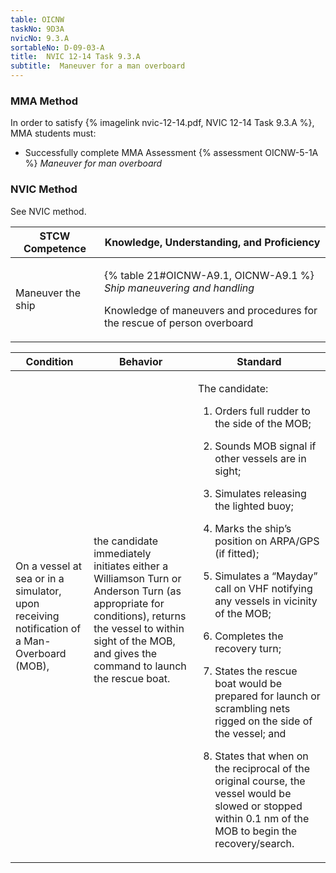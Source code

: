 ```yaml
---
table: OICNW
taskNo: 9D3A
nvicNo: 9.3.A 
sortableNo: D-09-03-A
title:  NVIC 12-14 Task 9.3.A
subtitle:  Maneuver for a man overboard
---
```



### MMA Method

In order to satisfy  {% imagelink nvic-12-14.pdf, NVIC 12-14 Task 9.3.A %}, MMA students must:

* Successfully complete MMA Assessment {% assessment OICNW-5-1A %} *Maneuver for man overboard*


### NVIC Method

<a onclick="togglevisibility('nvic_methods')" >See NVIC method.</a>

<div id='nvic_methods' class='hide'>

<table>
<thead>
<tr>
<th class='forty'> STCW Competence </th>
<th class='sixty'> Knowledge, Understanding, and Proficiency </th>
</tr>
</thead>




<tbody>
<tr><td markdown='1'>

Maneuver the ship

</td><td markdown='1'>

{% table 21#OICNW-A9.1, OICNW-A9.1 %} *Ship maneuvering and handling*

Knowledge of maneuvers and procedures for the rescue of person overboard

</td></tr>


</tbody>
</table>


<table>
<thead>
<tr><th class='twenty'>  Condition </th><th class='twenty'> Behavior </th><th  class='sixty'>Standard </th></tr>
</thead>
<tbody >



<tr><td markdown='1'>

On a vessel at sea or in a simulator, upon receiving notification of a Man-Overboard (MOB),

</td><td markdown='1'>

the candidate immediately initiates either a Williamson Turn or Anderson Turn (as appropriate for conditions), returns the vessel to within sight of the MOB, and gives the command to launch the rescue boat.

<br>

<div class="tooltip" markdown='1'>



</div>


</td><td markdown='1'>

The candidate: 

1. Orders full rudder to the side of the MOB; 

2. Sounds MOB signal if other vessels are in sight; 

3. Simulates releasing the lighted buoy; 

4. Marks the ship’s position on ARPA/GPS (if fitted); 

5. Simulates a “Mayday” call on VHF notifying any vessels in vicinity of the MOB; 

6. Completes the recovery turn; 

7. States the rescue boat would be prepared for launch or scrambling nets rigged on the side of the vessel; and 

8. States that when on the reciprocal of the original course, the vessel would be slowed or stopped within 0.1 nm of the MOB to begin the recovery/search.

</td></tr>
</tbody>
</table>
</div>
